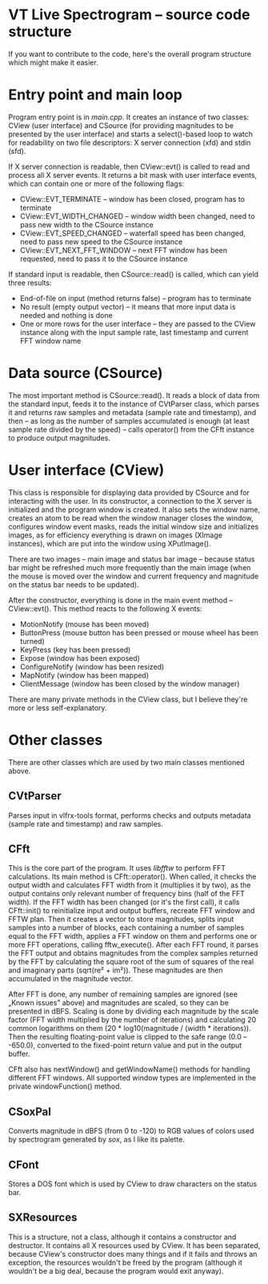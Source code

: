 # VT Live Spectrogram – source code structure

If you want to contribute to the code, here's the overall program structure which might make it easier.

# Entry point and main loop

Program entry point is in *main.cpp*. It creates an instance of two classes: CView (user interface) and 
CSource (for providing magnitudes to be presented by the user interface) and starts a select()-based loop 
to watch for readability on two file descriptors: X server connection (xfd) and stdin (sfd).

If X server connection is readable, then CView::evt() is called to read and process all X server events. 
It returns a bit mask with user interface events, which can contain one or more of the following flags:

* CView::EVT_TERMINATE – window has been closed, program has to terminate
* CView::EVT_WIDTH_CHANGED – window width been changed, need to pass new width to the CSource instance
* CView::EVT_SPEED_CHANGED – waterfall speed has been changed, need to pass new speed to the CSource instance
* CView::EVT_NEXT_FFT_WINDOW – next FFT window has been requested, need to pass it to the CSource instance

If standard input is readable, then CSource::read() is called, which can yield three results:

* End-of-file on input (method returns false) – program has to terminate
* No result (empty output vector) – it means that more input data is needed and nothing is done
* One or more rows for the user interface – they are passed to the CView instance along with the input sample 
rate, last timestamp and current FFT window name

# Data source (CSource)

The most important method is CSource::read(). It reads a block of data from the standard input, feeds it to 
the instance of CVtParser class, which parses it and returns raw samples and metadata (sample rate and 
timestamp), and then – as long as the number of samples accumulated is enough (at least sample rate divided 
by the speed) – calls operator() from the CFft instance to produce output magnitudes.

# User interface (CView)

This class is responsible for displaying data provided by CSource and for interacting with the user. In its 
constructor, a connection to the X server is initialized and the program window is created. It also sets the 
window name, creates an atom to be read when the window manager closes the window, configures window event 
masks, reads the initial window size and initializes images, as for efficiency everything is drawn on images 
(XImage instances), which are put into the window using XPutImage().

There are two images – main image and status bar image – because status bar might be refreshed much more 
frequently than the main image (when the mouse is moved over the window and current frequency and magnitude 
on the status bar needs to be updated).

After the constructor, everything is done in the main event method – CView::evt(). This method reacts to 
the following X events:

* MotionNotify (mouse has been moved)
* ButtonPress (mouse button has been pressed or mouse wheel has been turned)
* KeyPress (key has been pressed)
* Expose (window has been exposed)
* ConfigureNotify (window has been resized)
* MapNotify (window has been mapped)
* ClientMessage (window has been closed by the window manager)

There are many private methods in the CView class, but I believe they're more or less self-explanatory.

# Other classes

There are other classes which are used by two main classes mentioned above.

## CVtParser

Parses input in vlfrx-tools format, performs checks and outputs metadata (sample rate and timestamp) and 
raw samples.

## CFft

This is the core part of the program. It uses *libfftw* to perform FFT calculations. Its main 
method is CFft::operator(). When called, it checks the output width and calculates FFT width 
from it (multiplies it by two), as the output contains only relevant number of frequency bins (half 
of the FFT width). If the FFT width has been changed (or it's the first call), it calls CFft::init() 
to reinitialize input and output buffers, recreate FFT window and FFTW plan. Then it creates a vector 
to store magnitudes, splits input samples into a number of blocks, each containing a number of samples 
equal to the FFT width, applies a FFT window on them and performs one or more FFT operations, calling 
fftw_execute(). After each FFT round, it parses the FFT output and obtains magnitudes from the complex 
samples returned by the FFT by calculating the square root of the sum of squares of the real and 
imaginary parts (sqrt(re² + im²)). These magnitudes are then accumulated in the magnitude vector.

After FFT is done, any number of remaining samples are ignored (see „Known issues” above) and 
magnitudes are scaled, so they can be presented in dBFS. Scaling is done by dividing each magnitude 
by the scale factor (FFT width multiplied by the number of iterations) and calculating 20 common 
logarithms on them (20 * log10(magnitude / (width * iterations)). Then the resulting floating-point 
value is clipped to the safe range (0.0 – -650.0), converted to the fixed-point return value and put 
in the output buffer.

CFft also has nextWindow() and getWindowName() methods for handling different FFT windows. All supported 
window types are implemented in the private windowFunction() method.

## CSoxPal

Converts magnitude in dBFS (from 0 to -120) to RGB values of colors used by spectrogram generated by 
*sox*, as I like its palette.

## CFont

Stores a DOS font which is used by CView to draw characters on the status bar.

## SXResources

This is a structure, not a class, although it contains a constructor and destructor. It contains all X resources used by CView. It has been separated, because CView's constructor does many things and if it fails and throws an exception, the resources wouldn't be freed by the program (although it wouldn't be a big deal, because the program would exit anyway).
